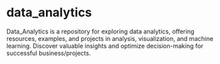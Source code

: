 # data_analytics
Data_Analytics is a repository for exploring data analytics, offering resources, examples, and projects in analysis, visualization, and machine learning. Discover valuable insights and optimize decision-making for successful business/projects.
